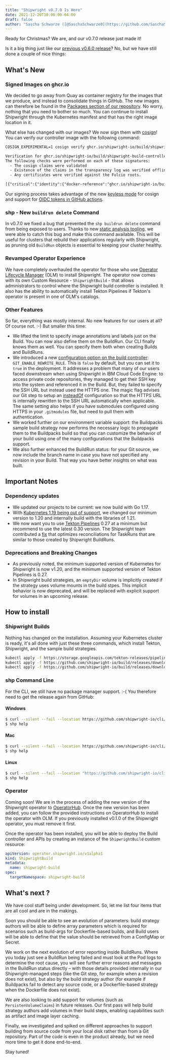 ```yaml
---
title: "Shipwright v0.7.0 Is Here"
date: 2021-12-20T10:00:00-04:00
draft: false
author: "Sascha Schwarze ([@SaschaSchwarze0](https://github.com/SaschaSchwarze0)) and Adam Kaplan ([@adambkaplan](https://github.com/adambkaplan))"
---
```


Ready for Christmas? We are, and our v0.7.0 release just made it!

Is it a big thing just like our [previous v0.6.0 release](/blog/2021/10/26/shipwright-v0.6.0-is-here/)? No, but we have still done a couple of nice things:

## What's New

### Signed Images on ghcr.io

We decided to go away from Quay as container registry for the images that we produce, and instead to consolidate things in GitHub. The new images can therefore be found in the [Packages section of our repository](https://github.com/orgs/shipwright-io/packages?repo_name=build). No worry, nothing that you need to bother so much. You can continue to install Shipwright through the Kubernetes manifest and that has the right image location in it.

What else has changed with our images? We now sign them with [cosign](https://github.com/sigstore/cosign)! You can verify our controller image with the following command:

```txt
COSIGN_EXPERIMENTAL=1 cosign verify ghcr.io/shipwright-io/build/shipwright-build-controller:v0.7.0

Verification for ghcr.io/shipwright-io/build/shipwright-build-controller:v0.7.0 --
The following checks were performed on each of these signatures:
  - The cosign claims were validated
  - Existence of the claims in the transparency log was verified offline
  - Any certificates were verified against the Fulcio roots.

[{"critical":{"identity":{"docker-reference":"ghcr.io/shipwright-io/build/shipwright-build-controller"},"image":{"docker-manifest-digest":"sha256:887b76092d0e6f3c4f4c7b781589f41fde1c967ae9ae62f3a6bdbb18251a562f"},"type":"cosign container image signature"}...
```

Our signing process takes advantage of the new [keyless mode](https://github.com/sigstore/cosign/blob/main/KEYLESS.md) for cosign and support for [OIDC tokens in GitHub actions](https://chainguard.dev/posts/2021-12-01-zero-friction-keyless-signing).

### shp - New `buildrun delete` Command

In v0.7.0 we fixed a bug that prevented the `shp buildrun delete` command from being exposed to users.
Thanks to new [static analysis tooling](https://github.com/golangci/golangci-lint), we were able to catch this bug and make this command available.
This will be useful for clusters that rebuild their applications regularly with Shipwright, as pruning old `BuildRun` objects is essential to keeping your cluster healthy.

### Revamped Operator Experience

We have completely overhauled the operator for those who use [Operator Lifecycle Manager](https://olm.operatorframework.io/) (OLM) to install Shipwright.
The operator now comes with its own Custom Resource - `ShipwrightBuild` - that allows administrators to control where the Shipwright build controller is installed.
It also has the ability to automatically install Tekton Pipelines if Tekton's operator is present in one of OLM's catalogs.

### Other Features

So far, everything was mostly internal. No new features for our users at all? Of course not. :-) But smaller this time:

* We lifted the limit to specify image annotations and labels just on the Build. You can now also define them on the BuildRun. Our CLI finally knows them as well. You can specify them both when creating Builds and BuildRuns.
* We introduced a new [configuration option on the build controller](https://github.com/shipwright-io/build/blob/v0.7.0/docs/configuration.md): `GIT_ENABLE_REWRITE_RULE`. This is `false` by default, but you can set it to `true` in the deployment. It addresses a problem that many of our users faced downstream when using Shipwright in IBM Cloud Code Engine: to access private code repositories, they managed to get their SSH key into the system and referenced it in the Build. But, they failed to specify the SSH URL but instead used the HTTPS one. The magic flag advises our Git step to setup an [insteadOf](https://git-scm.com/docs/git-config#Documentation/git-config.txt-urlltbasegtinsteadOf) configuration so that the HTTPS URL is internally rewritten to the SSH URL automatically when applicable. The same setting also helps if you have submodules configured using HTTPS in your `.gitmodules` file, but need to pull them with authentication.
* We worked further on our environment variable support: the Buildpacks sample build strategy now performs the necessary logic to propagate them to the Buildpacks build so that you can customize the behavior of your build using one of the many configurations that the Buildpacks support.
* We also further enhanced the BuildRun status: for your Git source, we now include the branch name in case you have not specified any revision in your Build. That way you have better insights on what was built.

## Important Notes

### Dependency updates

* We updated our projects to be current: we now build with Go 1.17.
* With [Kubernetes 1.19 being out of support](https://endoflife.date/kubernetes), we changed our minimum version to 1.20 and internally build with the libraries of 1.21.
* We now want you to use [Tekton Pipelines](https://github.com/tektoncd/pipeline) 0.27 at a minimum but recommend to use the latest 0.30 version.
  The Shipwright team contributed a [fix](https://github.com/tektoncd/pipeline/pull/4372) that optimizes reconciliations for TaskRuns that are similar to those created by Shipwright BuildRuns.

### Deprecations and Breaking Changes

* As previously noted, the minimum supported version of Kubernetes for Shipwright is now v1.20, and the minimum supported version of Tekton Pipelines is 0.27.
* In Shipwright build strategies, an `emptyDir` volume is implicitly created if the strategy uses volume mounts in the build stpes.
  This implicit behavior is now deprecated, and will be replaced with explicit support for volumes in an upcoming release.


## How to install

### Shipwright Builds

Nothing has changed on the installation. Assuming your Kubernetes cluster is ready, it's all done with just these three commands, which install Tekton, Shipwright, and the sample build strategies.

```bash
kubectl apply -f https://storage.googleapis.com/tekton-releases/pipeline/previous/v0.30.0/release.yaml
kubectl apply -f https://github.com/shipwright-io/build/releases/download/v0.7.0/release.yaml
kubectl apply -f https://github.com/shipwright-io/build/releases/download/v0.7.0/sample-strategies.yaml
```

### shp Command Line

For the CLI, we still have no package manager support. :-( You therefore need to get the release again from GitHub:

#### Windows

```bash
$ curl --silent --fail --location https://github.com/shipwright-io/cli/releases/download/v0.7.0/cli_0.7.0_windows_x86_64.tar.gz | tar xzf - shp.exe
$ shp help
```

#### Mac

```bash
$ curl --silent --fail --location https://github.com/shipwright-io/cli/releases/download/v0.7.0/cli_0.7.0_macOS_x86_64.tar.gz | tar -xzf - -C /usr/local/bin shp
$ shp help
```

#### Linux

```bash
$ curl --silent --fail --location "https://github.com/shipwright-io/cli/releases/download/v0.7.0/cli_0.7.0_linux_$(uname -m | sed 's/aarch64/arm64/').tar.gz" | sudo tar -xzf - -C /usr/bin shp
$ shp help
```

### Operator

Coming soon! We are in the process of adding the new version of the Shipwright operator to [OperatorHub](https://operatorhub.io).
Once the new version has been added, you can follow the provided instructions on OperatorHub to install the operator with OLM.
If you previously installed v0.1.0 of the Shipwright operator, you must remove it first.

Once the operator has been installed, you will be able to deploy the Build controller and APIs by creating an instance of the `ShipwrightBuild` custom resource:

```yaml
apiVersion: operator.shipwright.io/v1alpha1
kind: ShipwrightBuild
metadata:
  name: shipwright-build
spec:
  targetNamespace: shipwright-build
```

## What's next ?

We have cool stuff being under development. So, let me list four items that are all cool and are in the makings.

Soon you should be able to see an evolution of parameters: build strategy authors will be able to define array parameters which is required for scenarios such as build-args for Dockerfile-based builds, and Build users will be able to define that the value should be retrieved from a ConfigMap or Secret.

We work on the next evolution of error reporting inside BuildRuns. Where you today just see a BuildRun being failed and must look at the Pod logs to determine the root cause, you will see further error reasons and messages in the BuildRun status directly – with those details provided internally in our Shipwright-managed steps (like the Git step, for example when a revision does not exist), but also by the build strategy author (for example if Buildpacks fail to detect any source code, or a Dockerfile-based strategy when the Dockerfile does not exist).

We are also looking to add support for volumes (such as `PersistenVolumeClaims`) in future releases.
Our first pass will help build strategy authors add volumes in their build steps, enabling capabilities such as artifact and image layer caching.

Finally, we investigated and spiked on different approaches to support building from source code from your local disk rather than from a Git repository. Part of the code is even in the product already, but we need more time to get it done end-to-end.

Stay tuned!

